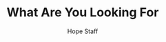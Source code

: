 ---
image: /assets/img/daily-hope-default-artwork.png
title: What Are You Looking For
number: 13
categories:
  - Everyday Miracles
author: Hope Staff
notes: Everyday Miracles 13
embed: >-
  EMBED_GOES_HERE
---